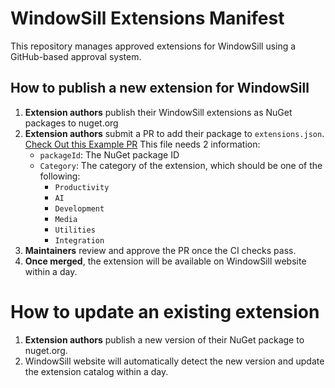 # WindowSill Extensions Manifest

This repository manages approved extensions for WindowSill using a GitHub-based approval system.

## How to publish a new extension for WindowSill

1. **Extension authors** publish their WindowSill extensions as NuGet packages to nuget.org
2. **Extension authors** submit a PR to add their package to `extensions.json`. 
   [Check Out this Example PR](https://github.com/WindowSill-app/WindowSill-Extensions-Pkgs/pull/3)
   This file needs 2 information:
   - `packageId`: The NuGet package ID
   - `Category`: The category of the extension, which should be one of the following:
     - `Productivity`
     - `AI`
     - `Development`
     - `Media`
     - `Utilities`
     - `Integration`
3. **Maintainers** review and approve the PR once the CI checks pass.
4. **Once merged**, the extension will be available on WindowSill website within a day.

# How to update an existing extension

1. **Extension authors** publish a new version of their NuGet package to nuget.org.
1. WindowSill website will automatically detect the new version and update the extension catalog within a day.